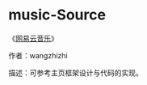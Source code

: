 # music-Source

《[网易云音乐](http://community.apicloud.com/bbs/forum.php?mod=viewthread&tid=910&extra=page%3D1)》

作者：wangzhizhi

描述：可参考主页框架设计与代码的实现。
